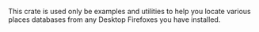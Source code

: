 This crate is used only be examples and utilities to help you locate
various places databases from any Desktop Firefoxes you have installed.
